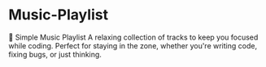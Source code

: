 # Music-Playlist
 🎵 Simple Music Playlist A relaxing collection of tracks to keep you focused while coding. Perfect for staying in the zone, whether you're writing code, fixing bugs, or just thinking.
